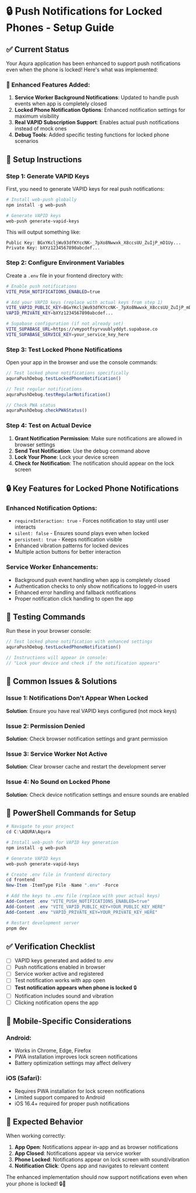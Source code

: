 # 🔒 Push Notifications for Locked Phones - Setup Guide

## ✅ Current Status

Your Aqura application has been enhanced to support push notifications even when the phone is locked! Here's what was implemented:

### 🚀 Enhanced Features Added:

1. **Service Worker Background Notifications**: Updated to handle push events when app is completely closed
2. **Locked Phone Notification Options**: Enhanced notification settings for maximum visibility
3. **Real VAPID Subscription Support**: Enables actual push notifications instead of mock ones
4. **Debug Tools**: Added specific testing functions for locked phone scenarios

## 🔧 Setup Instructions

### Step 1: Generate VAPID Keys

First, you need to generate VAPID keys for real push notifications:

```powershell
# Install web-push globally
npm install -g web-push

# Generate VAPID keys
web-push generate-vapid-keys
```

This will output something like:
```
Public Key: BGxYKcljWu93dfKYccNK-_7pXo8Nwwxk_X8ccsUU_ZuIjP_mD1Uy...
Private Key: bXYz1234567890abcdef...
```

### Step 2: Configure Environment Variables

Create a `.env` file in your frontend directory with:

```bash
# Enable push notifications
VITE_PUSH_NOTIFICATIONS_ENABLED=true

# Add your VAPID keys (replace with actual keys from step 1)
VITE_VAPID_PUBLIC_KEY=BGxYKcljWu93dfKYccNK-_7pXo8Nwwxk_X8ccsUU_ZuIjP_mD1Uy...
VAPID_PRIVATE_KEY=bXYz1234567890abcdef...

# Supabase configuration (if not already set)
VITE_SUPABASE_URL=https://vmypotfsyrvuublyddyt.supabase.co
VITE_SUPABASE_SERVICE_KEY=your_service_key_here
```

### Step 3: Test Locked Phone Notifications

Open your app in the browser and use the console commands:

```javascript
// Test locked phone notifications specifically
aquraPushDebug.testLockedPhoneNotification()

// Test regular notifications
aquraPushDebug.testRegularNotification()

// Check PWA status
aquraPushDebug.checkPWAStatus()
```

### Step 4: Test on Actual Device

1. **Grant Notification Permission**: Make sure notifications are allowed in browser settings
2. **Send Test Notification**: Use the debug command above
3. **Lock Your Phone**: Lock your device screen
4. **Check for Notification**: The notification should appear on the lock screen

## 🔒 Key Features for Locked Phone Notifications

### Enhanced Notification Options:
- `requireInteraction: true` - Forces notification to stay until user interacts
- `silent: false` - Ensures sound plays even when locked
- `persistent: true` - Keeps notification visible
- Enhanced vibration patterns for locked devices
- Multiple action buttons for better interaction

### Service Worker Enhancements:
- Background push event handling when app is completely closed
- Authentication checks to only show notifications to logged-in users
- Enhanced error handling and fallback notifications
- Proper notification click handling to open the app

## 📱 Testing Commands

Run these in your browser console:

```javascript
// Test locked phone notification with enhanced settings
aquraPushDebug.testLockedPhoneNotification()

// Instructions will appear in console:
// "Lock your device and check if the notification appears"
```

## 🚨 Common Issues & Solutions

### Issue 1: Notifications Don't Appear When Locked
**Solution**: Ensure you have real VAPID keys configured (not mock keys)

### Issue 2: Permission Denied
**Solution**: Check browser notification settings and grant permission

### Issue 3: Service Worker Not Active
**Solution**: Clear browser cache and restart the development server

### Issue 4: No Sound on Locked Phone
**Solution**: Check device notification settings and ensure sounds are enabled

## 🔧 PowerShell Commands for Setup

```powershell
# Navigate to your project
cd C:\AQURA\Aqura

# Install web-push for VAPID key generation
npm install -g web-push

# Generate VAPID keys
web-push generate-vapid-keys

# Create .env file in frontend directory
cd frontend
New-Item -ItemType File -Name ".env" -Force

# Add the keys to .env file (replace with your actual keys)
Add-Content .env "VITE_PUSH_NOTIFICATIONS_ENABLED=true"
Add-Content .env "VITE_VAPID_PUBLIC_KEY=YOUR_PUBLIC_KEY_HERE"
Add-Content .env "VAPID_PRIVATE_KEY=YOUR_PRIVATE_KEY_HERE"

# Restart development server
pnpm dev
```

## ✅ Verification Checklist

- [ ] VAPID keys generated and added to .env
- [ ] Push notifications enabled in browser
- [ ] Service worker active and registered
- [ ] Test notification works with app open
- [ ] **Test notification appears when phone is locked** 🔒
- [ ] Notification includes sound and vibration
- [ ] Clicking notification opens the app

## 📱 Mobile-Specific Considerations

### Android:
- Works in Chrome, Edge, Firefox
- PWA installation improves lock screen notifications
- Battery optimization settings may affect delivery

### iOS (Safari):
- Requires PWA installation for lock screen notifications
- Limited support compared to Android
- iOS 16.4+ required for proper push notifications

## 🎯 Expected Behavior

When working correctly:
1. **App Open**: Notifications appear in-app and as browser notifications
2. **App Closed**: Notifications appear via service worker
3. **Phone Locked**: Notifications appear on lock screen with sound/vibration
4. **Notification Click**: Opens app and navigates to relevant content

The enhanced implementation should now support notifications even when your phone is locked! 🔒📱